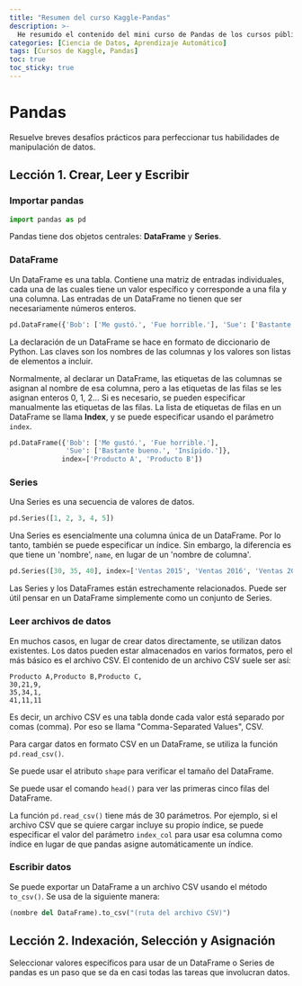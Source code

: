 ```yaml
---
title: "Resumen del curso Kaggle-Pandas"
description: >-
  He resumido el contenido del mini curso de Pandas de los cursos públicos de Kaggle.
categories: [Ciencia de Datos, Aprendizaje Automático]
tags: [Cursos de Kaggle, Pandas]
toc: true
toc_sticky: true
---
```


# Pandas
Resuelve breves desafíos prácticos para perfeccionar tus habilidades de manipulación de datos.

## Lección 1. Crear, Leer y Escribir
### Importar pandas
```python
import pandas as pd
```
Pandas tiene dos objetos centrales: **DataFrame** y **Series**.

### DataFrame
Un DataFrame es una tabla. Contiene una matriz de entradas individuales, cada una de las cuales tiene un valor específico y corresponde a una fila y una columna. Las entradas de un DataFrame no tienen que ser necesariamente números enteros.
```python
pd.DataFrame({'Bob': ['Me gustó.', 'Fue horrible.'], 'Sue': ['Bastante bueno.', 'Insípido.']})
```
La declaración de un DataFrame se hace en formato de diccionario de Python. Las claves son los nombres de las columnas y los valores son listas de elementos a incluir.

Normalmente, al declarar un DataFrame, las etiquetas de las columnas se asignan al nombre de esa columna, pero a las etiquetas de las filas se les asignan enteros 0, 1, 2... Si es necesario, se pueden especificar manualmente las etiquetas de las filas. La lista de etiquetas de filas en un DataFrame se llama **Index**, y se puede especificar usando el parámetro ```index```.
```python
pd.DataFrame({'Bob': ['Me gustó.', 'Fue horrible.'], 
              'Sue': ['Bastante bueno.', 'Insípido.']},
             index=['Producto A', 'Producto B'])
```

### Series
Una Series es una secuencia de valores de datos.
```python
pd.Series([1, 2, 3, 4, 5])
```
Una Series es esencialmente una columna única de un DataFrame. Por lo tanto, también se puede especificar un índice. Sin embargo, la diferencia es que tiene un 'nombre', ```name```, en lugar de un 'nombre de columna'.
```python
pd.Series([30, 35, 40], index=['Ventas 2015', 'Ventas 2016', 'Ventas 2017'], name='Producto A')
```
Las Series y los DataFrames están estrechamente relacionados. Puede ser útil pensar en un DataFrame simplemente como un conjunto de Series.

### Leer archivos de datos
En muchos casos, en lugar de crear datos directamente, se utilizan datos existentes. Los datos pueden estar almacenados en varios formatos, pero el más básico es el archivo CSV. El contenido de un archivo CSV suele ser así:
```
Producto A,Producto B,Producto C,
30,21,9,
35,34,1,
41,11,11
```
Es decir, un archivo CSV es una tabla donde cada valor está separado por comas (comma). Por eso se llama "Comma-Separated Values", CSV.

Para cargar datos en formato CSV en un DataFrame, se utiliza la función ```pd.read_csv()```.

Se puede usar el atributo ```shape``` para verificar el tamaño del DataFrame.

Se puede usar el comando ```head()``` para ver las primeras cinco filas del DataFrame.

La función ```pd.read_csv()``` tiene más de 30 parámetros. Por ejemplo, si el archivo CSV que se quiere cargar incluye su propio índice, se puede especificar el valor del parámetro ```index_col``` para usar esa columna como índice en lugar de que pandas asigne automáticamente un índice.

### Escribir datos
Se puede exportar un DataFrame a un archivo CSV usando el método ```to_csv()```. Se usa de la siguiente manera:
```python
(nombre del DataFrame).to_csv("(ruta del archivo CSV)")
```

## Lección 2. Indexación, Selección y Asignación
Seleccionar valores específicos para usar de un DataFrame o Series de pandas es un paso que se da en casi todas las tareas que involucran datos.